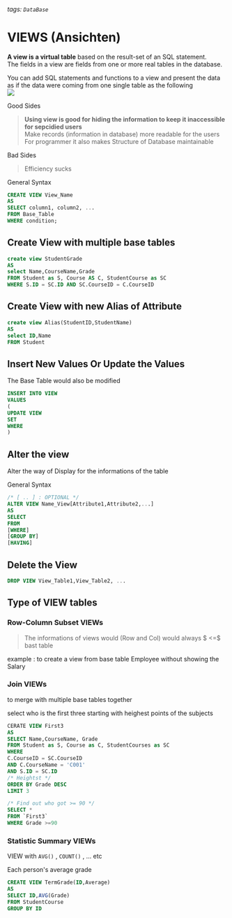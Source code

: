 ###### tags: `DataBase`  
# VIEWS (Ansichten)

**A view is a virtual table** based on the result-set of an SQL statement.   
The fields in a view are fields from one or more real tables in the database.  

You can add SQL statements and functions to a view and present the data as if the data were coming from one single table as the following   
![](https://i.imgur.com/DeRrWon.png)   


Good Sides  
> **Using view is good for hiding the information to keep it inaccessible for sepcidied users**   
> Make records (information in database) more readable for the users    
> For programmer it also makes Structure of Database maintainable   

Bad Sides
> Efficiency sucks

General Syntax
```sql
CREATE VIEW View_Name 
AS
SELECT column1, column2, ...
FROM Base_Table
WHERE condition;
```

## Create View with multiple base tables 

```sql
create view StudentGrade
AS
select Name,CourseName,Grade
FROM Student as S, Course AS C, StudentCourse as SC
WHERE S.ID = SC.ID AND SC.CourseID = C.CourseID
```

## Create View with new Alias of Attribute

```sql
create view Alias(StudentID,StudentName)
AS
select ID,Name
FROM Student
```

##  Insert New Values Or Update the Values

The Base Table would also be modified 

```sql
INSERT INTO VIEW
VALUES
(
UPDATE VIEW
SET
WHERE
)
```


## Alter the view 

Alter the way of Display for the informations of the table 

General Syntax
```sql
/* [ .. ] : OPTIONAL */
ALTER VIEW Name_View[Attribute1,Attribute2,...]
AS
SELECT
FROM 
[WHERE] 
[GROUP BY]
[HAVING]
```

## Delete the View

```sql
DROP VIEW View_Table1,View_Table2, ... 
```

## Type of VIEW tables

### Row-Column Subset VIEWs
>  The informations of views would (Row and Col) would always $ <=$ bast table

example : to create a view from base table Employee without showing the Salary

### Join VIEWs

to merge with multiple base tables together

select who is the first three starting with heighest points of the subjects
```sql
CERATE VIEW First3
AS
SELECT Name,CourseName, Grade
FROM Student as S, Course as C, StudentCourses as SC
WHERE 
C.CourseID = SC.CourseID 
AND C.CourseName = 'C001' 
AND S.ID = SC.ID
/* Heightst */
ORDER BY Grade DESC
LIMIT 3

/* Find out who got >= 90 */
SELECT *
FROM `First3`
WHERE Grade >=90
```
### Statistic Summary VIEWs

VIEW with `AVG()` , `COUNT()` , ... etc

Each person's average grade
```sql
CREATE VIEW TermGrade(ID,Average)
AS
SELECT ID,AVG(Grade)
FROM StudentCourse
GROUP BY ID
```
